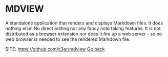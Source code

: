 # MDVIEW

 A standalone application that renders and displays
 Markdown files. It does nothing else! No direct
 editing nor any fancy note taking features. It is
 not distributed as a browser extension nor does it
 fire up a web server - so no web browser is needed
 to see the rendered Markdown file.

 SITE: https://github.com/c3er/mdview
 [Go back](https://portable-linux-apps.github.io/apps.html)
